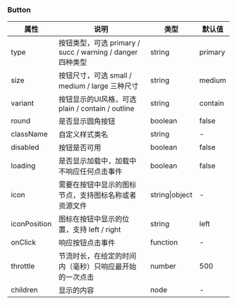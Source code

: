 ### Button

| 属性      | 说明                                                      | 类型           | 默认值  |
| --------- | --------------------------------------------------------- | -------------- | ------- |
| type      | 按钮类型，可选 primary / succ / warning / danger 四种类型 | string         | primary |
| size      | 按钮尺寸，可选 small / medium / large 三种尺寸            | string         | medium  |
| variant   | 按钮显示的UI风格，可选 plain / contain / outline           | string         | contain |
| round     | 是否显示圆角按钮                                          | boolean        | false   |
| className | 自定义样式类名                                            | string         | -       |
| disabled  | 按钮是否可用                                              | boolean        | false   |
| loading   | 是否显示加载中，加载中不响应任何点击事件                  | boolean        | false   |
| icon      | 需要在按钮中显示的图标节点，支持图标名称或者资源文件      | string\|object | -       |
| iconPosition | 图标在按钮中显示的位置，支持 left / right |string|left|
| onClick   | 响应按钮点击事件                                          | function       | -       |
| throttle  | 节流时长，在给定的时间内（毫秒）只响应最开始的一次点击    | number         | 500     |
| children | 显示的内容 | node | - |

